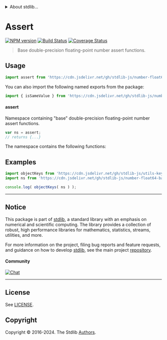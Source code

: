 <!--

@license Apache-2.0

Copyright (c) 2024 The Stdlib Authors.

Licensed under the Apache License, Version 2.0 (the "License");
you may not use this file except in compliance with the License.
You may obtain a copy of the License at

   http://www.apache.org/licenses/LICENSE-2.0

Unless required by applicable law or agreed to in writing, software
distributed under the License is distributed on an "AS IS" BASIS,
WITHOUT WARRANTIES OR CONDITIONS OF ANY KIND, either express or implied.
See the License for the specific language governing permissions and
limitations under the License.

-->


<details>
  <summary>
    About stdlib...
  </summary>
  <p>We believe in a future in which the web is a preferred environment for numerical computation. To help realize this future, we've built stdlib. stdlib is a standard library, with an emphasis on numerical and scientific computation, written in JavaScript (and C) for execution in browsers and in Node.js.</p>
  <p>The library is fully decomposable, being architected in such a way that you can swap out and mix and match APIs and functionality to cater to your exact preferences and use cases.</p>
  <p>When you use stdlib, you can be absolutely certain that you are using the most thorough, rigorous, well-written, studied, documented, tested, measured, and high-quality code out there.</p>
  <p>To join us in bringing numerical computing to the web, get started by checking us out on <a href="https://github.com/stdlib-js/stdlib">GitHub</a>, and please consider <a href="https://opencollective.com/stdlib">financially supporting stdlib</a>. We greatly appreciate your continued support!</p>
</details>

# Assert

[![NPM version][npm-image]][npm-url] [![Build Status][test-image]][test-url] [![Coverage Status][coverage-image]][coverage-url] <!-- [![dependencies][dependencies-image]][dependencies-url] -->

> Base double-precision floating-point number assert functions.



<section class="usage">

## Usage

```javascript
import assert from 'https://cdn.jsdelivr.net/gh/stdlib-js/number-float64-base-assert@deno/mod.js';
```

You can also import the following named exports from the package:

```javascript
import { isSameValue } from 'https://cdn.jsdelivr.net/gh/stdlib-js/number-float64-base-assert@deno/mod.js';
```

#### assert

Namespace containing "base" double-precision floating-point number assert functions.

```javascript
var ns = assert;
// returns {...}
```

The namespace contains the following functions:

<!-- <toc pattern="*"> -->

<!-- </toc> -->

</section>

<!-- /.usage -->

<!-- Package notes. Make sure to keep an empty line after the `section` element and another before the `/section` close. -->

<section class="notes">

</section>

<!-- /.notes -->

<section class="examples">

## Examples

<!-- TODO: better examples -->

<!-- eslint no-undef: "error" -->

```javascript
import objectKeys from 'https://cdn.jsdelivr.net/gh/stdlib-js/utils-keys@deno/mod.js';
import ns from 'https://cdn.jsdelivr.net/gh/stdlib-js/number-float64-base-assert@deno/mod.js';

console.log( objectKeys( ns ) );
```

</section>

<!-- /.examples -->

<!-- Section for related `stdlib` packages. Do not manually edit this section, as it is automatically populated. -->

<section class="related">

</section>

<!-- /.related -->

<!-- Section for all links. Make sure to keep an empty line after the `section` element and another before the `/section` close. -->


<section class="main-repo" >

* * *

## Notice

This package is part of [stdlib][stdlib], a standard library with an emphasis on numerical and scientific computing. The library provides a collection of robust, high performance libraries for mathematics, statistics, streams, utilities, and more.

For more information on the project, filing bug reports and feature requests, and guidance on how to develop [stdlib][stdlib], see the main project [repository][stdlib].

#### Community

[![Chat][chat-image]][chat-url]

---

## License

See [LICENSE][stdlib-license].


## Copyright

Copyright &copy; 2016-2024. The Stdlib [Authors][stdlib-authors].

</section>

<!-- /.stdlib -->

<!-- Section for all links. Make sure to keep an empty line after the `section` element and another before the `/section` close. -->

<section class="links">

[npm-image]: http://img.shields.io/npm/v/@stdlib/number-float64-base-assert.svg
[npm-url]: https://npmjs.org/package/@stdlib/number-float64-base-assert

[test-image]: https://github.com/stdlib-js/number-float64-base-assert/actions/workflows/test.yml/badge.svg?branch=main
[test-url]: https://github.com/stdlib-js/number-float64-base-assert/actions/workflows/test.yml?query=branch:main

[coverage-image]: https://img.shields.io/codecov/c/github/stdlib-js/number-float64-base-assert/main.svg
[coverage-url]: https://codecov.io/github/stdlib-js/number-float64-base-assert?branch=main

<!--

[dependencies-image]: https://img.shields.io/david/stdlib-js/number-float64-base-assert.svg
[dependencies-url]: https://david-dm.org/stdlib-js/number-float64-base-assert/main

-->

[chat-image]: https://img.shields.io/gitter/room/stdlib-js/stdlib.svg
[chat-url]: https://app.gitter.im/#/room/#stdlib-js_stdlib:gitter.im

[stdlib]: https://github.com/stdlib-js/stdlib

[stdlib-authors]: https://github.com/stdlib-js/stdlib/graphs/contributors

[umd]: https://github.com/umdjs/umd
[es-module]: https://developer.mozilla.org/en-US/docs/Web/JavaScript/Guide/Modules

[deno-url]: https://github.com/stdlib-js/number-float64-base-assert/tree/deno
[umd-url]: https://github.com/stdlib-js/number-float64-base-assert/tree/umd
[esm-url]: https://github.com/stdlib-js/number-float64-base-assert/tree/esm
[branches-url]: https://github.com/stdlib-js/number-float64-base-assert/blob/main/branches.md

[stdlib-license]: https://raw.githubusercontent.com/stdlib-js/number-float64-base-assert/main/LICENSE

<!-- <toc-links> -->

<!-- </toc-links> -->

</section>

<!-- /.links -->
